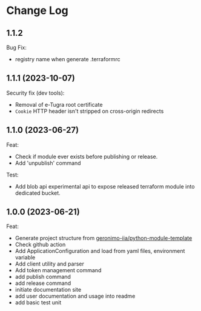 # Change Log

## 1.1.2

Bug Fix:

- registry name when generate .terraformrc 

## 1.1.1 (2023-10-07)

Security fix (dev tools):

- Removal of e-Tugra root certificate
- `Cookie` HTTP header isn't stripped on cross-origin redirects

## 1.1.0 (2023-06-27)

Feat:

- Check if module ever exists before publishing or release.
- Add 'unpublish' command

Test:

- Add blob api experimental api to expose released terraform module into dedicated bucket.

## 1.0.0 (2023-06-21)

Feat:

- Generate project structure from [geronimo-iia/python-module-template](https://github.com/geronimo-iia/python-module-template)
- Check github action
- Add ApplicationConfiguration and load from yaml files, environment variable
- Add client utility and parser
- Add token management command
- add publish command
- add release command
- initiate documentation site
- add user documentation and usage into readme
- add basic test unit


